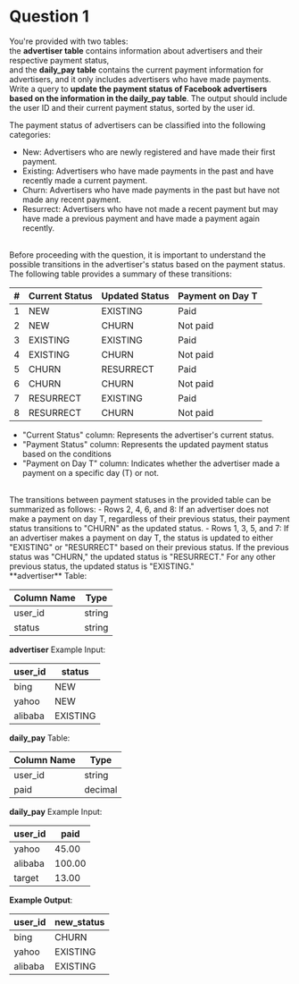 # Question 1
You're provided with two tables:<br/>
the **advertiser table** contains information about advertisers and their respective payment status, 
<br/> and the **daily_pay table** contains the current payment information for advertisers, and it only includes advertisers who have made payments.
<br/>
Write a query to **update the payment status of Facebook advertisers based on the information in the daily_pay table**. The output should include the user ID and their current payment status, sorted by the user id.

The payment status of advertisers can be classified into the following categories:
- New: Advertisers who are newly registered and have made their first payment.
- Existing: Advertisers who have made payments in the past and have recently made a current payment.
- Churn: Advertisers who have made payments in the past but have not made any recent payment.
- Resurrect: Advertisers who have not made a recent payment but may have made a previous payment and have made a payment again recently.
<br/>
Before proceeding with the question, it is important to understand the possible transitions in the advertiser's status based on the payment status. The following table provides a summary of these transitions:

| # | Current Status | Updated Status | Payment on Day T |
|---|----------------|----------------|------------------|
| 1 | NEW            | EXISTING       | Paid             |
| 2 | NEW            | CHURN          | Not paid         |
| 3 | EXISTING       | EXISTING       | Paid             |
| 4 | EXISTING       | CHURN          | Not paid         |
| 5 | CHURN          | RESURRECT      | Paid             |
| 6 | CHURN          | CHURN          | Not paid         |
| 7 | RESURRECT      | EXISTING       | Paid             |
| 8 | RESURRECT      | CHURN          | Not paid         |

- "Current Status" column: Represents the advertiser's current status.
- "Payment Status" column: Represents the updated payment status based on the conditions
- "Payment on Day T" column: Indicates whether the advertiser made a payment on a specific day (T) or not.
<br/>
The transitions between payment statuses in the provided table can be summarized as follows:
- Rows 2, 4, 6, and 8: If an advertiser does not make a payment on day T, regardless of their previous status, their payment status transitions to "CHURN" as the updated status.
- Rows 1, 3, 5, and 7: If an advertiser makes a payment on day T, the status is updated to either "EXISTING" or "RESURRECT" based on their previous status. If the previous status was "CHURN," the updated status is "RESURRECT." For any other previous status, the updated status is "EXISTING."
<br/>
**advertiser** Table:
  
| Column Name | Type   |
|-------------|--------|
| user_id     | string |
| status      | string |

**advertiser** Example Input:

| user_id | status   |
|---------|----------|
| bing    | NEW      |
| yahoo   | NEW      |
| alibaba | EXISTING |

**daily_pay** Table:

| Column Name | Type    |
|-------------|---------|
| user_id     | string  |
| paid        | decimal |

**daily_pay** Example Input:

| user_id | paid   |
|---------|--------|
| yahoo   | 45.00  |
| alibaba | 100.00 |
| target  | 13.00  |

**Example Output**:

| user_id | new_status |
|---------|------------|
| bing    | CHURN      |
| yahoo   | EXISTING   |
| alibaba | EXISTING   |



